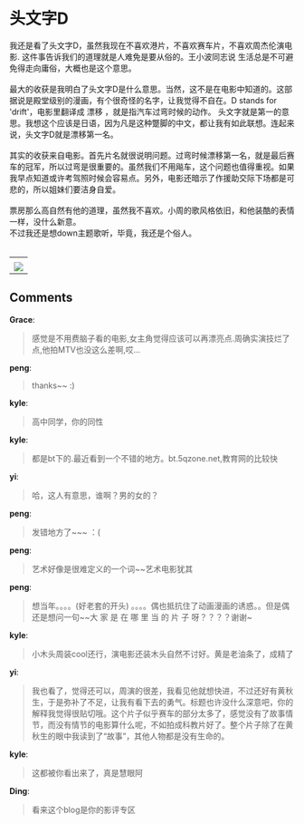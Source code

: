 # 头文字D

<div id="msgcns!B37A52AAF181A958!274" class="bvMsg"><div>我还是看了头文字D，虽然我现在不喜欢港片，不喜欢赛车片，不喜欢周杰伦演电影. 这件事告诉我们的道理就是人难免是要从俗的。王小波同志说 生活总是不可避免得走向庸俗，大概也是这个意思。</div>
<div> </div>
<div>最大的收获是我明白了头文字D是什么意思。当然，这不是在电影中知道的。这部据说是殿堂级别的漫画，有个很奇怪的名字，让我觉得不自在。D stands for 'drift'，电影里翻译成 漂移 ，就是指汽车过弯时候的动作。 头文字就是第一的意思。我想这个应该是日语，因为凡是这种蹩脚的中文，都让我有如此联想。连起来说，头文字D就是漂移第一名。</div>
<div> </div>
<div>其实的收获来自电影。首先片名就很说明问题。过弯时候漂移第一名，就是最后赛车的冠军，所以过弯是很重要的。虽然我们不用飚车，这个问题也值得重视。如果我早点知道或许考驾照时候会容易点。另外，电影还暗示了作援助交际下场都是可悲的，所以姐妹们要洁身自爱。</div>
<div> </div>
<div>票房那么高自然有他的道理，虽然我不喜欢。小周的歌风格依旧，和他装酷的表情一样，没什么新意。</div>
<div>不过我还是想down主题歌听，毕竟，我还是个俗人。</div>
<div> </div></div><table cellspacing="0" border="0"><tr><td></td></tr><tr><td valign="top"><a href="http://blufiles.storage.live.com/y1pd38twBGVNGVUmPm9iUWCMjul88q8OyDJnbDEnhQ24aywwcWlzZD_0JbecGKCJrRjpcWWHhpynuk" target="_blank" rel="WLPP;url=http://blufiles.storage.live.com/y1pd38twBGVNGVUmPm9iUWCMjul88q8OyDJnbDEnhQ24aywwcWlzZD_0JbecGKCJrRjpcWWHhpynuk;cnsid=cns&#033;B37A52AAF181A958&#033;275"><img src="http://blufiles.storage.live.com/y1pd38twBGVNGVUmPm9iUWCMjul88q8OyDJ25C9pPDdSUKS2CARvd9AiMQrd70iIhDYuyxxfmaUOww" border="0" /></a></td></tr></table>

## Comments

**Grace**:
> 感觉是不用费脑子看的电影,女主角觉得应该可以再漂亮点.周确实演技烂了点,他拍MTV也没这么差啊,哎...

**peng**:
> thanks~~ :)

**kyle**:
> 高中同学，你的同性

**kyle**:
> 都是bt下的.最近看到一个不错的地方。bt.5qzone.net,教育网的比较快

**yi**:
> 哈，这人有意思，谁啊？男的女的？

**peng**:
> 发错地方了~~~ ：(

**peng**:
> 艺术好像是很难定义的一个词~~艺术电影犹其

**peng**:
> 想当年。。。。(好老套的开头) 。。。。偶也抵抗住了动画漫画的诱惑。。但是偶还是想问一句~~大 家 是 在 哪 里 当 的 片 子 呀？？？？谢谢~

**kyle**:
> 小木头周装cool还行，演电影还装木头自然不讨好。黄是老油条了，成精了

**yi**:
> 我也看了，觉得还可以，周演的很差，我看见他就想快进，不过还好有黄秋生，于是弥补了不足，让我有看下去的勇气。标题也许没什么深意吧，你的解释我觉得很贴切哦。这个片子似乎赛车的部分太多了，感觉没有了故事情节，而没有情节的电影算什么呢，不如拍成科教片好了。整个片子除了在黄秋生的眼中我读到了“故事”，其他人物都是没有生命的。

**kyle**:
> 这都被你看出来了，真是慧眼阿

**Ding**:
> 看来这个blog是你的影评专区

